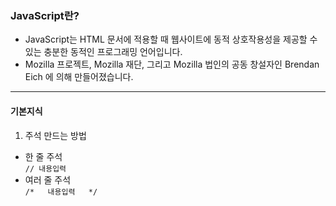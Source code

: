 ### JavaScript란?
- JavaScript는 HTML 문서에 적용할 때 웹사이트에 동적 상호작용성을 제공할 수 있는 충분한 동적인 프로그래밍 언어입니다.
- Mozilla 프로젝트, Mozilla 재단, 그리고 Mozilla 법인의 공동 창설자인 Brendan Eich 에 의해 만들어졌습니다.
---
#### 기본지식
1. 주석 만드는 방법
- 한 줄 주석  
`// 내용입력`  
- 여러 줄 주석  
`/*  
내용입력  
*/`  
